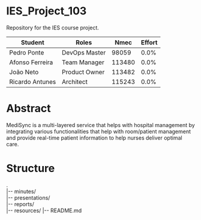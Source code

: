 # IES_Project_103

Repository for the IES course project.

| Student         | Roles         | Nmec   | Effort |
| --------------- | ------------- | ------ | ------ |
| Pedro Ponte     | DevOps Master | 98059  | 0.0%   |
| Afonso Ferreira | Team Manager  | 113480 | 0.0%   |
| João Neto       | Product Owner | 113482 | 0.0%   |
| Ricardo Antunes | Architect     | 115243 | 0.0%   |

# Abstract
MediSync is a multi-layered service that helps with hospital management by integrating various functionalities that help with room/patient management and provide real-time patient information to help nurses deliver optimal care.

# Structure
.  
|-- minutes/  
|-- presentations/  
|-- reports/  
|-- resources/
|-- README.md  
